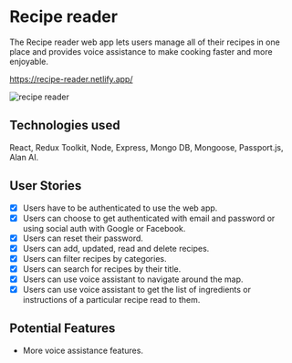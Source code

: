 # Recipe reader

The Recipe reader web app lets users manage all of their recipes in one place and provides voice assistance to make cooking faster and more enjoyable.

https://recipe-reader.netlify.app/

![recipe reader](https://user-images.githubusercontent.com/25966281/114888176-ad0ee800-9e11-11eb-9aa1-943b25dda7ee.PNG)

## Technologies used

React, Redux Toolkit, Node, Express, Mongo DB, Mongoose, Passport.js, Alan AI.

## User Stories

-   [x] Users have to be authenticated to use the web app.
-   [x] Users can choose to get authenticated with email and password or using social auth with Google or Facebook.
-   [x] Users can reset their password.
-   [x] Users can add, updated, read and delete recipes.
-   [x] Users can filter recipes by categories.
-   [x] Users can search for recipes by their title.
-   [x] Users can use voice assistant to navigate around the map.
-   [x] Users can use voice assistant to get the list of ingredients or instructions of a particular recipe read to them.

## Potential Features

- More voice assistance features.
